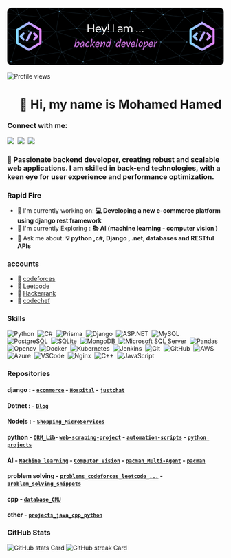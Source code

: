 ![👋 Hi, my name is Mohamed Hamed](https://github.com/MohamedHamed12/MohamedHamed12/blob/main/images/github-header-image1.png?raw=true)

![Profile views](https://komarev.com/ghpvc/?username=MohamedHamed12&label=Profile%20views&color=0e75b6&style=flat)

<div id="toc">
  <ul align="center" style="list-style: none">
    <summary>
      <h1>
        👋 Hi, my name is Mohamed Hamed
      </h1>
    </summary>
  </ul>
</div>

**<h3 align="left">Connect with me:</h3>** 
<p align="left"><a href="https://github.com/MohamedHamed12" target="_blank"><img src="https://img.shields.io/badge/GitHub-100000?style=for-the-badge&logo=github&logoColor=white" height="28" style="margin-right: 4px"></a> <a href="https://www.linkedin.com/in/mohamed-hamed-b0392b198" target="_blank"><img src="https://img.shields.io/badge/LinkedIn-0077B5?style=for-the-badge&logo=linkedin&logoColor=white" height="28" style="margin-right: 4px"></a> <a href="https://twitter.com/MohammedHamedHh" target="_blank"><img src="https://img.shields.io/badge/Twitter-000000?style=for-the-badge&logo=X&logoColor=white" height="28" style="margin-right: 4px"></a></p>

 **<h3 align="left">🚀 Passionate backend developer, creating robust and scalable web applications. I am skilled in back-end technologies, with a keen eye for user experience and performance optimization.</h3>**

**<h3 align="left">Rapid Fire</h3>**

- 💼 I'm currently working on: **💻 Developing a new e-commerce platform using django rest framework**
- 🌱 I'm currently Exploring : **📚 AI (machine learning - computer vision )**
- 💬 Ask me about: **💡 python ,c#, Django , .net, databases and RESTful APIs**


 **<h3 align="left">accounts</h3>**

- 🚀 [codeforces](https://codeforces.com/profile/Mohamed_Hamed)
- 🚀 [Leetcode](https://leetcode.com/Mohamed_Hamed/)
- 🚀 [Hackerrank](https://www.hackerrank.com/mh1779371)
- 🚀 [codechef](https://www.codechef.com/users/mohamed_hamed)
  
 **<h3 align="left">Skills</h3>**

<p align="left"><img src="https://cdn.jsdelivr.net/gh/devicons/devicon/icons/python/python-original.svg" height="32" alt="Python" style="margin-right: 4px"> <img src="https://cdn.jsdelivr.net/gh/devicons/devicon/icons/csharp/csharp-original.svg" height="32" alt="C#" style="margin-right: 4px"> <img src="https://cdn.jsdelivr.net/gh/devicons/devicon/icons/prisma/prisma-original.svg" height="32" alt="Prisma" style="margin-right: 4px"> <img src="https://cdn.jsdelivr.net/gh/devicons/devicon@latest/icons/django/django-plain.svg" height="32" alt="Django" style="margin-right: 4px"> <img src="https://cdn.jsdelivr.net/gh/devicons/devicon@latest/icons/dot-net/dot-net-original-wordmark.svg" height="32" alt="ASP.NET" style="margin-right: 4px"> <img src="https://cdn.jsdelivr.net/gh/devicons/devicon@latest/icons/mysql/mysql-original-wordmark.svg" height="32" alt="MySQL" style="margin-right: 4px"> <img src="https://cdn.jsdelivr.net/gh/devicons/devicon@latest/icons/postgresql/postgresql-original-wordmark.svg" height="32" alt="PostgreSQL" style="margin-right: 4px"> <img src="https://cdn.jsdelivr.net/gh/devicons/devicon@latest/icons/sqlite/sqlite-original-wordmark.svg" height="32" alt="SQLite" style="margin-right: 4px"> <img src="https://cdn.jsdelivr.net/gh/devicons/devicon@latest/icons/mongodb/mongodb-original-wordmark.svg" height="32" alt="MongoDB" style="margin-right: 4px"> <img src="https://cdn.jsdelivr.net/gh/devicons/devicon@latest/icons/microsoftsqlserver/microsoftsqlserver-original-wordmark.svg" height="32" alt="Microsoft SQL Server" style="margin-right: 4px"> <img src="https://cdn.jsdelivr.net/gh/devicons/devicon/icons/pandas/pandas-original-wordmark.svg" height="32" alt="Pandas" style="margin-right: 4px"> <img src="https://cdn.jsdelivr.net/gh/devicons/devicon@latest/icons/opencv/opencv-original-wordmark.svg" height="32" alt="Opencv" style="margin-right: 4px"> <img src="https://cdn.jsdelivr.net/gh/devicons/devicon@latest/icons/docker/docker-original-wordmark.svg" height="32" alt="Docker" style="margin-right: 4px"> <img src="https://cdn.jsdelivr.net/gh/devicons/devicon@latest/icons/kubernetes/kubernetes-original-wordmark.svg" height="32" alt="Kubernetes" style="margin-right: 4px"> <img src="https://cdn.jsdelivr.net/gh/devicons/devicon/icons/jenkins/jenkins-original.svg" height="32" alt="Jenkins" style="margin-right: 4px"> <img src="https://cdn.jsdelivr.net/gh/devicons/devicon@latest/icons/git/git-original-wordmark.svg" height="32" alt="Git" style="margin-right: 4px"> <img src="https://cdn.jsdelivr.net/gh/devicons/devicon@latest/icons/github/github-original-wordmark.svg" height="32" alt="GitHub" style="margin-right: 4px"> <img src="https://cdn.jsdelivr.net/gh/devicons/devicon@latest/icons/amazonwebservices/amazonwebservices-original-wordmark.svg" height="32" alt="AWS" style="margin-right: 4px"> <img src="https://cdn.jsdelivr.net/gh/devicons/devicon@latest/icons/azure/azure-original-wordmark.svg" height="32" alt="Azure" style="margin-right: 4px"> <img src="https://cdn.jsdelivr.net/gh/devicons/devicon@latest/icons/vscode/vscode-original.svg" height="32" alt="VSCode" style="margin-right: 4px"> <img src="https://cdn.jsdelivr.net/gh/devicons/devicon@latest/icons/nginx/nginx-original.svg" height="32" alt="Nginx" style="margin-right: 4px"> <img src="https://cdn.jsdelivr.net/gh/devicons/devicon/icons/cplusplus/cplusplus-plain.svg" height="32" alt="C++" style="margin-right: 4px"> <img src="https://cdn.jsdelivr.net/gh/devicons/devicon/icons/javascript/javascript-original.svg" height="32" alt="JavaScript" style="margin-right: 4px"></p>

 **<h3 align="left">Repositories</h3>**

 #### django : - [`ecommerce`](https://github.com/MohamedHamed12/Back-End) - [`Hospital`](https://github.com/MohamedHamed12/Hospital-Backend) - [`justchat`](https://github.com/MohamedHamed12/justchat)
 #### Dotnet : - [`Blog`](https://github.com/MohamedHamed12/Blog_dotnet)
 #### Nodejs : - [`Shopping_MicroServices`](https://github.com/MohamedHamed12/Shopping_MicroServices)
 #### python - [`ORM_Lib`](https://github.com/MohamedHamed12/MH_lib)-  [`web-scraping-project`](https://github.com/MohamedHamed12/web_scraping) - [`automation-scripts`](https://github.com/MohamedHamed12/automation-python) - [`python projects`](https://github.com/MohamedHamed12/python_projects)

  #### AI - [`Machine learning`](https://github.com/MohamedHamed12/machine_learning) -  [`Computer Vision`](https://github.com/MohamedHamed12/Computer_vision) - [`pacman_Multi-Agent`](https://github.com/MohamedHamed12/pacman_Multi-Agent) -  [`pacman`](https://github.com/MohamedHamed12/pacman)
  #### problem solving  - [`problems_codeforces_leetcode_...`](https://github.com/MohamedHamed12/problem_solving) - [`problem_solving_snippets`](https://github.com/MohamedHamed12/problem_solving_snippets)
  #### cpp - [`database_CMU`](https://github.com/MohamedHamed12/database_CMU)
  #### other - [`projects_java_cpp_python`](https://github.com/MohamedHamed12/projects_java_cpp_python)


 **<h3 align="left">GitHub Stats</h3>**

<p align="left">
  <img width="48%" src="https://github-readme-stats.vercel.app/api?username=MohamedHamed12&theme=react&hide_title=false&hide_rank=false&show_icons=false&include_all_commits=false&count_private=true&line_height=23" alt="GitHub stats Card" />
  <img width="48%" src="https://streak-stats.demolab.com/?user=MohamedHamed12&theme=react&hide_border=false&date_format=M+j%5B%2C+Y%5D&mode=daily&hide_total_contributions=false&hide_current_streak=false&hide_longest_streak=false&card_height=200" alt="GitHub streak Card" />

 
</p>
<!-- [![Mohamed's Top Langs](https://github-readme-stats.vercel.app/api/top-langs/?username=MohamedHamed12&layout=compact\&hide_progress=true)](https://github.com/anuraghazra/github-readme-stats) -->

